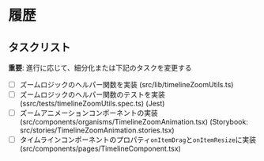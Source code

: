 # 履歴
## タスクリスト

**重要**: 進行に応じて、細分化または下記のタスクを変更する

- [ ] ズームロジックのヘルパー関数を実装 (src/lib/timelineZoomUtils.ts)
- [ ] ズームロジックのヘルパー関数のテストを実装 (ssrc/tests/timelineZoomUtils.spec.ts) (Jest)
- [ ] ズームアニメーションコンポーネントの実装 (src/components/organisms/TimelineZoomAnimation.tsx) (Storybook: src/stories/TimelineZoomAnimation.stories.tsx)
- [ ] タイムラインコンポーネントのプロパティ`onItemDrag`と`onItemResize`に実装(src/components/pages/TimelineComponent.tsx)
